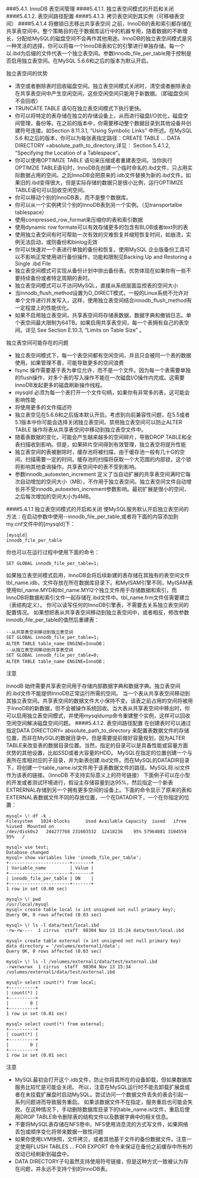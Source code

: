 ###5.4.1. InnoDB 表空间管理
####5.4.1.1. 独立表空间模式的开启和关闭
####5.4.1.2. 表空间路径配置
####5.4.1.3. 拷贝表空间到其实例（可移植表空间）
####5.4.1.4 将撤销日志移出共享表空间
之前，InnoDB的表和索引都存储在共享表空间中。整个策略目的在于数据库运行中的机器专用，随着数据的不断增长，分配给MySQL的磁盘空间不会再作其他用途。InnoDB的独立表空间模式是另一种灵活的选择，你可以将每一个InnoDB表和它的引擎进行单独存储。每一个以.ibd为后缀的文件代表一个独立表空间。参数innodb_file_per_table用于控制是否启用独立表空间。在MySQL 5.6.6和之后的版本为默认开启。

独立表空间的优势

* 清空或者删除表时回收磁盘空间。独立表空间模式关闭时，清空或者删除表会在共享表空间中产生空闲空间，这些空闲空间只能用于新数据。（即磁盘空间不会回收）
* TRUNCATE TABLE 语句在独立表空间模式下执行更快。
* 你可以将特定的表存储在独立的存储设备上，从而进行磁盘I/O优化，磁盘空间管理，备份等。在之前的版本中，你需要移动整个数据目录到其他设备并创建符号连接。如Section 8.11.3.1, “Using Symbolic Links” 中所述。在MySQL 5.6 和之后的版本，你可以为每张表指定路径：CREATE TABLE … DATA DIRECTORY =absolute_path_to_directory,详见： Section 5.4.1.2, “Specifying the Location of a Tablespace”。
* 你可以使用OPTIMIZE TABLE 语句来压缩或者重建表空间。当你执行OPTIMZIE TABLE语句时，InnoDB先创建一个临时命名的.ibd文件，只占用实际数据占用的空间。之后InnoDB会把原来的.idb文件替换为新的.ibd文件。如果旧的.ibd变得很大，但是实际存储的数据只是很小比例，运行OPTIMIZE TABLE语句可以回收空闲空间。
* 你可以移动个别的InnoDB表，而不是整个数据库。
* 你可以从一个实例拷贝个别的InnoDB表到另一个实例。（见transportalbe tablespace）
* 使用compressed_row_format来压缩你的表和索引数据
* 使用dynamic row formate可以有效存储更多的包含有BLOB或者text列的表
* 使用独立表空间有时可帮助一次有效的灾难恢复并缩短恢复时间，如崩溃，实例无法启动，或则备份和binlog无效
* 你可以快速对一个表进行单独的备份和恢复。使用MySQL 企业版备份工具可以不影响正常使用进行备份操作，功能和限制见Backing Up and Restoring a Single .ibd File
* 独立表空间模式可实现从备份计划中排出备份表。优势体现在如果你有一些不要持续备份或者特定周期的表时。
* 独立表空间模式可以不访问MySQL，直接从系统层面监控表的空间大小
* 当innodb_flush_method设置为O_DIRECT模式，一般的Linux系统不允许对单个文件进行并发写入，这样，使用独立表空间结合innodb_flush_method有一定程度上的性能优化。
* 如果不启用独立表空间，共享表空间将存储表数据，数据字典和撤销日志。单个表空间最大限制为64TB。如果启用共享表空间，每一个表拥有自己的表空间。详见 See Section E.10.3, “Limits on Table Size” 。

独立表空间可能存在的问题

* 独立表空间模式下，每一个表空间都有空闲空间，并且只会被同一个表的数据使用。如果管理不善，可能导致更多的空间浪费
* fsync 操作需要基于表为单位允许，而不是一个文件。因为每一个表需要单独的flush操作，对多个表的写入操作不能在一次磁盘I/O操作内完成。这需要InnoDB发起更多的磁盘刷新操作线程。
* mysqld 必须为每一个表打开一个文件句柄，如果你有非常多的表，这可能会影响性能
* 将使用更多的文件描述符
* 独立表空见在5.6.6和之后版本默认开启。考虑到向前兼容性问题，在5.5或者5.1版本中你可能会选择关闭独立表空间。禁用独立表空间可以防止ALTER TABLE 操作将表从共享表空间中移动到独立表空文件中。
* 随着表数据的变化，可能会产生越来越多的空间碎片，导致DROP TABLE和全表扫描收到影响。但是，如果碎片空间得到有效管理，独立表空将提升性能
* 独立表空间的表被删除时，缓存池将被扫描，由于缓存池一般有几十G的空间，扫描需要一定的时间。缓存池的扫描将获取一个大范围的内部锁，这个锁将影响其他查询操作。共享表空间中的表不受到影响。
* 参数innodb_autoexten_increment 定义了当自动扩展的共享表空间满时它每次自动增加的空间大小（MB），不作用于独立表空间。独立表空间文件自动增长并不受innodb_autoexten_increment参数影响。最初扩展是很小的空间，之后每次增加的空间大小为4MB。

 
####5.4.1.1 独立表空间模式的开启和关闭
使MySQL服务默认开启独立表空间的方法：在启动参数中使用--innodb_file_per_table,或者将下面的内容添加到my.cnf文件中的[mysqld]下：

    [mysqld]
	innodb_file_per_table
你也可以在运行过程中使用下面的命令：

	SET GLOBAL innodb_file_per_table=1;
如果独立表空间模式启用，InnoDB会将后续新建的表存储在其独有的表空间文件 tbl_name.idb，文件存放在所在数据库目录下。和MyISAM引擎不同，MyISAM表使用tbl_name.MYD和tbl_name.MYI2个独立文件用于存储数据和索引，而InnoDB将数据和索引文件一起存储在.ibd文件中。tbl_name.frm文件任需要建立（表结构定义）。
你可以读写任何的InnoDB引擎表，不需要去关系独立表空间的配置情况。
如果想把表从共享表空间移动到独立表空间中，或者相反，修改参数innodb_file_per_table的值然后重建表：
	
	--从共享表空间移动到独立表空间
	SET GLOBAL innodb_file_per_table=1;
	ALTER TABLE table_name ENGINE=InnoDB；
	--从独立表空间移动到共享表空间
	SET GLOBAL innodb_file_per_table=0;
	ALTER TABLE table_name ENGINE=InnoDB；
  注意

InnodB 始终需要共享表空间用于存储内部数据字典和数据字典。独立表空间的.ibd文件不能提供InnoDB正常运行所需的空间。
当一个表从共享表空间移动到其独立表空间。共享表空间的数据文件大小保持不变。该表之前占用的空间将被用于InnoDB的新数据，但不会被操作系统回收。当大表从共享表空间中移出时，你可以启用独立表空间模式，并使用mysqldump命令重建整个实例，这样可以回收空闲空间解决磁盘空间问题。
####5.4.1.2. 表空间路径配置
在创建表时可以通过指定DATA DIRECTORY= absolute_path_to_directory 来配置表数据文件的存储位置，而非在MySQL的数据目录中。但是需要提前做好容量规划，因为ALTER TABLE来改变表的数据目录位置。当然，指定的目录可以是具备性能或容量方面优势的其他设置，比如SSD或者大容量的HDD。
MySQL在指定的位置创建一个与表所在库相对应的子目录，并为新表创建.ibd文件。而在MySQL的DATADIR目录下，将创建一个table_name.isl文件用于该表数据文件的路径。MySQL将.isl文件作为该表的链接。（InnoDB 不支持实际意义上的符号链接）
下面例子可以在小型的开发或者测试环境进行，假设主存储容量到达95%，然后指定一个新表EXTRERNAL存储到另一个拥有更多空间的设备上。下面的命令显示了原来的表和EXTERNAL表数据文件不同的存放位置，一个在DATADIR下，一个在你指定的位置：
	
	mysql> \! df -k .
	Filesystem   1024-blocks      Used Available Capacity  iused   ifree %iused  Mounted on
	/dev/disk0s2   244277768 231603532  12418236    95% 57964881 3104559   95%   /
	
	mysql> use test;
	Database changed
	mysql> show variables like 'innodb_file_per_table';
	+-----------------------+-------+
	| Variable_name         | Value |
	+-----------------------+-------+
	| innodb_file_per_table | ON    |
	+-----------------------+-------+
	1 row in set (0.00 sec)
	
	mysql> \! pwd
	/usr/local/mysql
	mysql> create table local (x int unsigned not null primary key);
	Query OK, 0 rows affected (0.03 sec)
	
	mysql> \! ls -l data/test/local.ibd
	-rw-rw----  1 cirrus  staff  98304 Nov 13 15:24 data/test/local.ibd
	
	mysql> create table external (x int unsigned not null primary key) data directory = '/volumes/external1/data';
	Query OK, 0 rows affected (0.03 sec)

	mysql> \! ls -l /volumes/external1/data/test/external.ibd
	-rwxrwxrwx  1 cirrus  staff  98304 Nov 13 15:34 /volumes/external1/data/test/external.ibd

	mysql> select count(*) from local;
	+----------+
	| count(*) |
	+----------+
	|        0 |
	+----------+
	1 row in set (0.01 sec)
	
	mysql> select count(*) from external;
	+----------+
	| count(*) |
	+----------+
	|        0 |
	+----------+
	1 row in set (0.01 sec)

注意
 
* MySQL最初会打开这个.idb文件，防止你将其所在的设备卸载，但如果数据库服务比较忙是可能会关闭。
所以，注意在MySQL运行时不能去卸载扩展盘或者在未挂载扩展盘时启动MySQL。尝试访问一个数据文件丢失的表会引起一系列问题进而导致服务重启。
如果该数据文件不在指定，服务重启也可能会失败。在这种情况下，手动删除数据库目录下的table_name.isl文件，重启后使用DROP TABLE命令删除表的结构文件以及数据字典中的相关信息。
* 不要将MySQL表存储在NFS卷中。NFS使用消息流的方式写文件，如果网络丢包或顺序变化将带来数据一致性问题
* 如果你使用LVM快照，文件拷贝，或者其他基于文件的备份数据文件。注意一定使用FLUSH TABLES ... FOR EXPORT 命令来保证在备份之前缓存中所有的改动已经刷新到磁盘中。
* DATA DIRECTORY子句虽然支持使用符号链接，但是这种方式一致被认为存在问题，并永远不支持个别的InnoDB表。